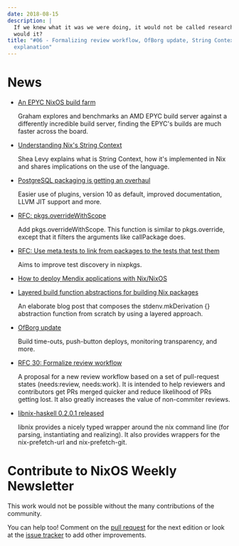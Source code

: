 ```yaml
---
date: 2018-08-15
description: |
  If we knew what it was we were doing, it would not be called research,
  would it?
title: "#06 - Formalizing review workflow, OfBorg update, String Context
  explanation"
---
```


# News

- [An EPYC NixOS build
  farm](https://grahamc.com/blog/an-epyc-nixos-build-farm)

  Graham explores and benchmarks an AMD EPYC build server against a
  differently incredible build server, finding the EPYC\'s builds are
  much faster across the board.

- [Understanding Nix\'s String
  Context](http://blog.shealevy.com/2018/08/05/understanding-nix's-string-context/)

  Shea Levy explains what is String Context, how it\'s implemented in
  Nix and shares implications on the use of the language.

- [PostgreSQL packaging is getting an
  overhaul](https://github.com/NixOS/nixpkgs/pull/38698)

  Easier use of plugins, version 10 as default, improved
  documentation, LLVM JIT support and more.

- [RFC:
  pkgs.overrideWithScope](https://github.com/NixOS/nixpkgs/pull/44196)

  Add pkgs.overrideWithScope. This function is similar to
  pkgs.override, except that it filters the arguments like callPackage
  does.

- [RFC: Use meta.tests to link from packages to the tests that test
  them](https://github.com/NixOS/nixpkgs/pull/44439)

  Aims to improve test discovery in nixpkgs.

- [How to deploy Mendix applications with
  Nix/NixOS](http://sandervanderburg.blogspot.com/2018/08/automating-mendix-application.html)

- [Layered build function abstractions for building Nix
  packages](http://sandervanderburg.blogspot.com/2018/07/layered-build-function-abstractions-for.html)

  An elaborate blog post that composes the stdenv.mkDerivation {}
  abstraction function from scratch by using a layered approach.

- [OfBorg
  update](https://www.patreon.com/posts/timeouts-nix-ci-20643198)

  Build time-outs, push-button deploys, monitoring transparency, and
  more.

- [RFC 30: Formalize review
  workflow](https://github.com/NixOS/rfcs/pull/30)

  A proposal for a new review workflow based on a set of pull-request
  states (needs:review, needs:work). It is intended to help reviewers
  and contributors get PRs merged quicker and reduce likelihood of PRs
  getting lost. It also greatly increases the value of non-commiter
  reviews.

- [libnix-haskell 0.2.0.1
  released](https://hackage.haskell.org/package/libnix-0.2.0.1)

  libnix provides a nicely typed wrapper around the nix command line
  (for parsing, instantiating and realizing). It also provides
  wrappers for the nix-prefetch-url and nix-prefetch-git.

# Contribute to NixOS Weekly Newsletter

This work would not be possible without the many contributions of the
community.

You can help too! Comment on the [pull
request](https://github.com/NixOS/nixos-weekly/pulls) for the next
edition or look at the [issue
tracker](https://github.com/NixOS/nixos-weekly/issues) to add other
improvements.
